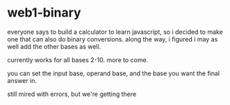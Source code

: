 # web1-binary

everyone says to build a calculator to learn javascript, so i decided to make one that can also do binary conversions. along the way, i figured i may as well add the other bases as well.

currently works for all bases 2-10. more to come.

you can set the input base, operand base, and the base you want the final answer in.

still mired with errors, but we're getting there
